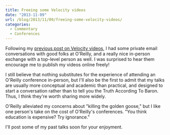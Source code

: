 ```yaml
---
title: Freeing some Velocity videos
date: "2013-11-09"
url: /blog/2013/11/09/freeing-some-velocity-videos/
categories:
  - Commentary
  - Conferences
---
```

Following my [previous post on Velocity videos][1], I had some private email conversations with good folks at O'Reilly, and a really nice in-person exchange with a top-level person as well. I was surprised to hear them encourage me to publish my videos online freely! 

I still believe that nothing substitutes for the experience of attending an O'Reilly conference in-person, but I'll also be the first to admit that my talks are usually more conceptual and academic than practical, and designed to start a conversation rather than to tell you the Truth According To Baron. Thus, I think they're worth sharing more widely. 

O'Reilly alleviated my concerns about "killing the golden goose," but I like one person's take on the cost of O'Reilly's conferences. "You think education is expensive? Try ignorance." 

I'll post some of my past talks soon for your enjoyment.

 [1]: http://www.xaprb.com/blog/2013/10/24/should-velocity-videos-be-free/ "Should Velocity videos be free?"
